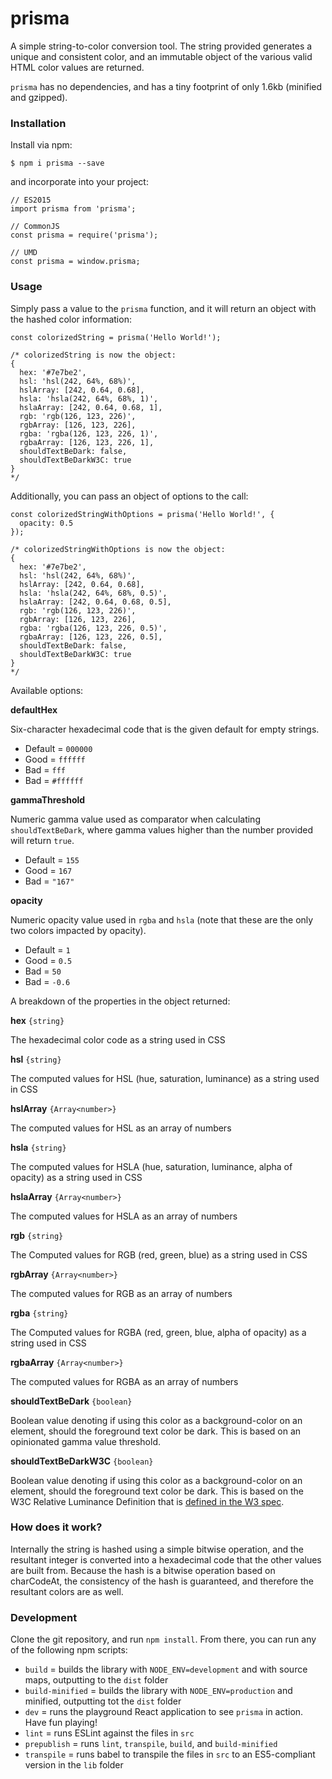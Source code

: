 # prisma

A simple string-to-color conversion tool. The string provided generates a unique and consistent color, and an immutable object of the various valid HTML color values are returned.

`prisma` has no dependencies, and has a tiny footprint of only 1.6kb (minified and gzipped).

### Installation

Install via npm:

```
$ npm i prisma --save
```

and incorporate into your project:

```
// ES2015
import prisma from 'prisma';

// CommonJS
const prisma = require('prisma');

// UMD
const prisma = window.prisma;
```

### Usage

Simply pass a value to the `prisma` function, and it will return an object with the hashed color information:

```
const colorizedString = prisma('Hello World!');

/* colorizedString is now the object:
{
  hex: '#7e7be2',
  hsl: 'hsl(242, 64%, 68%)',
  hslArray: [242, 0.64, 0.68],
  hsla: 'hsla(242, 64%, 68%, 1)',
  hslaArray: [242, 0.64, 0.68, 1],
  rgb: 'rgb(126, 123, 226)',
  rgbArray: [126, 123, 226],
  rgba: 'rgba(126, 123, 226, 1)',
  rgbaArray: [126, 123, 226, 1],
  shouldTextBeDark: false,
  shouldTextBeDarkW3C: true
}
*/
```

Additionally, you can pass an object of options to the call:

```
const colorizedStringWithOptions = prisma('Hello World!', {
  opacity: 0.5
});

/* colorizedStringWithOptions is now the object:
{
  hex: '#7e7be2',
  hsl: 'hsl(242, 64%, 68%)',
  hslArray: [242, 0.64, 0.68],
  hsla: 'hsla(242, 64%, 68%, 0.5)',
  hslaArray: [242, 0.64, 0.68, 0.5],
  rgb: 'rgb(126, 123, 226)',
  rgbArray: [126, 123, 226],
  rgba: 'rgba(126, 123, 226, 0.5)',
  rgbaArray: [126, 123, 226, 0.5],
  shouldTextBeDark: false,
  shouldTextBeDarkW3C: true
}
*/
```

Available options:

**defaultHex**

Six-character hexadecimal code that is the given default for empty strings.
* Default = `000000`
* Good = `ffffff`
* Bad = `fff`
* Bad = `#ffffff`

**gammaThreshold**

Numeric gamma value used as comparator when calculating `shouldTextBeDark`, where gamma values higher than the number provided will return `true`.
* Default = `155`
* Good = `167`
* Bad = `"167"`

**opacity**

Numeric opacity value used in `rgba` and `hsla` (note that these are the only two colors impacted by opacity).
* Default = `1`
* Good = `0.5`
* Bad = `50`
* Bad = `-0.6`

A breakdown of the properties in the object returned:

**hex** `{string}`

The hexadecimal color code as a string used in CSS

**hsl** `{string}`

The computed values for HSL (hue, saturation, luminance) as a string used in CSS

**hslArray** `{Array<number>}`

The computed values for HSL as an array of numbers

**hsla** `{string}`

The computed values for HSLA (hue, saturation, luminance, alpha of opacity) as a string used in CSS

**hslaArray** `{Array<number>}`

The computed values for HSLA as an array of numbers

**rgb** `{string}`

The Computed values for RGB (red, green, blue) as a string used in CSS

**rgbArray** `{Array<number>}`

The computed values for RGB as an array of numbers

**rgba** `{string}`

The Computed values for RGBA (red, green, blue, alpha of opacity) as a string used in CSS

**rgbaArray** `{Array<number>}`

The computed values for RGBA as an array of numbers

**shouldTextBeDark** `{boolean}`

Boolean value denoting if using this color as a background-color on an element, should the foreground text color be dark. This is based on an opinionated gamma value threshold.

**shouldTextBeDarkW3C** `{boolean}`

Boolean value denoting if using this color as a background-color on an element, should the foreground text color be dark. This is based on the W3C Relative Luminance Definition that is [defined in the W3 spec](https://www.w3.org/TR/WCAG20/#relativeluminancedef).

### How does it work?

Internally the string is hashed using a simple bitwise operation, and the resultant integer is converted into a hexadecimal code that the other values are built from. Because the hash is a bitwise operation based on charCodeAt, the consistency of the hash is guaranteed, and therefore the resultant colors are as well.

### Development

Clone the git repository, and run `npm install`. From there, you can run any of the following npm scripts:
* `build` = builds the library with `NODE_ENV=development` and with source maps, outputting to the `dist` folder
* `build-minified` = builds the library with `NODE_ENV=production` and minified, outputting tot the `dist` folder
* `dev` = runs the playground React application to see `prisma` in action. Have fun playing!
* `lint` = runs ESLint against the files in `src`
* `prepublish` = runs `lint`, `transpile`, `build`, and `build-minified`
* `transpile` = runs babel to transpile the files in `src` to an ES5-compliant version in the `lib` folder
